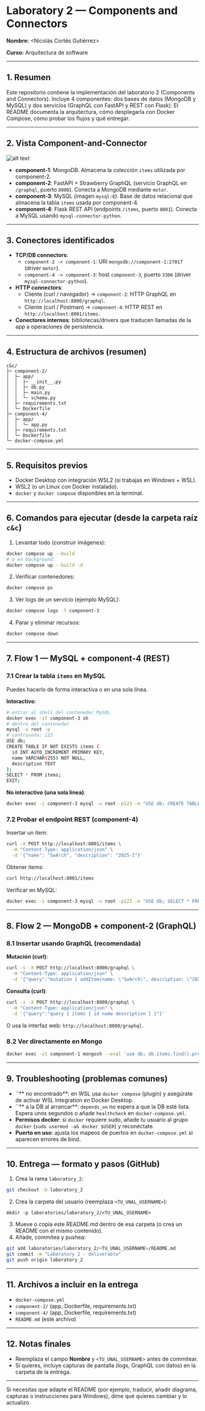 # Laboratory 2 — Components and Connectors

**Nombre:** \<Nicolás Cortés Gutiérrez>

**Curso:** Arquitectura de software

---

## 1. Resumen

Este repositorio contiene la implementación del laboratorio 2 (Components and Connectors). Incluye 4 componentes: dos bases de datos (MongoDB y MySQL) y dos servicios (GraphQL con FastAPI y REST con Flask). El README documenta la arquitectura, cómo desplegarla con Docker Compose, cómo probar los flujos y qué entregar.

---

## 2. Vista Component-and-Connector
![alt text](image.png)
- **component-1**: MongoDB. Almacena la colección `items` utilizada por component-2.
- **component-2**: FastAPI + Strawberry GraphQL (servicio GraphQL en `/graphql`, puerto `8000`). Conecta a MongoDB mediante `motor`.
- **component-3**: MySQL (imagen `mysql:8`). Base de datos relacional que almacena la tabla `items` usada por component-4.
- **component-4**: Flask REST API (endpoints `/items`, puerto `8001`). Conecta a MySQL usando `mysql-connector-python`.

---

## 3. Conectores identificados

- **TCP/DB connectors**:
  - `component-2 -> component-1`: URI `mongodb://component-1:27017` (driver `motor`).
  - `component-4 -> component-3`: host `component-3`, puerto `3306` (driver `mysql-connector-python`).
- **HTTP connectors**:
  - Cliente (curl / navegador) -> `component-2`: HTTP GraphQL en `http://localhost:8000/graphql`.
  - Cliente (curl / Postman) -> `component-4`: HTTP REST en `http://localhost:8001/items`.
- **Conectores internos**: bibliotecas/drivers que traducen llamadas de la app a operaciones de persistencia.

---

## 4. Estructura de archivos (resumen)

```
c&c/
├─ component-2/
│  ├─ app/
│  │  ├─ __init__.py
│  │  ├─ db.py
│  │  ├─ main.py
│  │  └─ schema.py
│  ├─ requirements.txt
│  └─ Dockerfile
├─ component-4/
│  ├─ app/
│  │  └─ app.py
│  ├─ requirements.txt
│  └─ Dockerfile
└─ docker-compose.yml
```

---

## 5. Requisitos previos

- Docker Desktop con integración WSL2 (si trabajas en Windows + WSL).
- WSL2 (o un Linux con Docker instalado).
- `docker` y `docker compose` disponibles en la terminal.

---

## 6. Comandos para ejecutar (desde la carpeta raíz `c&c`)

1. Levantar todo (construir imágenes):

```bash
docker compose up --build
# o en background:
docker compose up --build -d
```

2. Verificar contenedores:

```bash
docker compose ps
```

3. Ver logs de un servicio (ejemplo MySQL):

```bash
docker compose logs -f component-3
```

4. Parar y eliminar recursos:

```bash
docker compose down
```

---

## 7. Flow 1 — MySQL + component-4 (REST)

### 7.1 Crear la tabla `items` en MySQL

Puedes hacerlo de forma interactiva o en una sola línea.

**Interactivo**:

```bash
# entrar al shell del contenedor MySQL
docker exec -it component-3 sh
# dentro del contenedor
mysql -u root -p
# contraseña: 123
USE db;
CREATE TABLE IF NOT EXISTS items (
  id INT AUTO_INCREMENT PRIMARY KEY,
  name VARCHAR(255) NOT NULL,
  description TEXT
);
SELECT * FROM items;
EXIT;
```

**No interactivo (una sola línea)**:

```bash
docker exec -i component-3 mysql -u root -p123 -e "USE db; CREATE TABLE IF NOT EXISTS items (id INT AUTO_INCREMENT PRIMARY KEY, name VARCHAR(255) NOT NULL, description TEXT);"
```

### 7.2 Probar el endpoint REST (component-4)

Insertar un item:

```bash
curl -X POST http://localhost:8001/items \
  -H "Content-Type: application/json" \
  -d '{"name": "SwArch", "description": "2025-I"}'
```

Obtener items:

```bash
curl http://localhost:8001/items
```

Verificar en MySQL:

```bash
docker exec -i component-3 mysql -u root -p123 -e "USE db; SELECT * FROM items;"
```

---

## 8. Flow 2 — MongoDB + component-2 (GraphQL)

### 8.1 Insertar usando GraphQL (recomendada)

**Mutación (curl)**:

```bash
curl -s -X POST http://localhost:8000/graphql \
  -H "Content-Type: application/json" \
  -d '{"query":"mutation { addItem(name: \"SwArch\", description: \"2025-I\") { id name description } }"}'
```

**Consulta (curl)**:

```bash
curl -s -X POST http://localhost:8000/graphql \
  -H "Content-Type: application/json" \
  -d '{"query":"query { items { id name description } }"}'
```

O usa la interfaz web: `http://localhost:8000/graphql`.

### 8.2 Ver directamente en Mongo

```bash
docker exec -it component-1 mongosh --eval 'use db; db.items.find().pretty()'
```

---

## 9. Troubleshooting (problemas comunes)

- ``\*\* no encontrado\*\*: en WSL usa `docker compose` (plugin) y asegúrate de activar WSL Integration en Docker Desktop.
- ``\*\* a la DB al arrancar\*\*: `depends_on` no espera a que la DB esté lista. Espera unos segundos o añade `healthcheck` en `docker-compose.yml`.
- **Permisos docker**: si `docker` requiere sudo, añade tu usuario al grupo `docker` (`sudo usermod -aG docker $USER`) y reconéctate.
- **Puerto en uso**: ajusta los mapeos de puertos en `docker-compose.yml` si aparecen errores de bind.

---

## 10. Entrega — formato y pasos (GitHub)

1. Crea la rama `laboratory_2`:

```bash
git checkout -b laboratory_2
```

2. Crea la carpeta del usuario (reemplaza `<TU_UNAL_USERNAME>`):

```
mkdir -p laboratories/laboratory_2/<TU_UNAL_USERNAME>
```

3. Mueve o copia este README.md dentro de esa carpeta (o crea un README con el mismo contenido).
4. Añade, commitea y pushea:

```bash
git add laboratories/laboratory_2/<TU_UNAL_USERNAME>/README.md
git commit -m "Laboratory 2 - deliverable"
git push origin laboratory_2
```

---

## 11. Archivos a incluir en la entrega

- `docker-compose.yml`
- `component-2/` (app, Dockerfile, requirements.txt)
- `component-4/` (app, Dockerfile, requirements.txt)
- `README.md` (este archivo)

---

## 12. Notas finales

- Reemplaza el campo **Nombre** y `<TU_UNAL_USERNAME>` antes de commitear.
- Si quieres, incluye capturas de pantalla (logs, GraphQL con datos) en la carpeta de la entrega.

---

Si necesitas que adapte el README (por ejemplo, traducir, añadir diagrama, capturas o instrucciones para Windows), dime qué quieres cambiar y lo actualizo.

